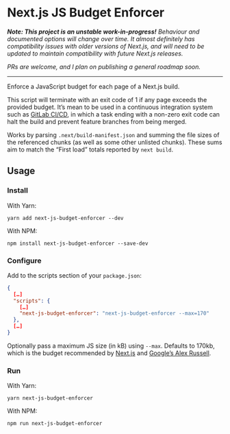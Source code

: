 # Next.js JS Budget Enforcer

_**Note: This project is an unstable work-in-progress!** Behaviour and documented options will change over time. It almost definitely has compatibility issues with older versions of Next.js, and will need to be updated to maintain compatibility with future Next.js releases._

_PRs are welcome, and I plan on publishing a general roadmap soon._

---

Enforce a JavaScript budget for each page of a Next.js build.

This script will terminate with an exit code of 1 if any page exceeds the provided budget. It’s mean to be used in a continuous integration system such as [GitLab CI/CD](https://docs.gitlab.com/ee/ci/), in which a task ending with a non-zero exit code can halt the build and prevent feature branches from being merged.

Works by parsing `.next/build-manifest.json` and summing the file sizes of the referenced chunks (as well as some other unlisted chunks). These sums aim to match the “First load” totals reported by `next build`.

## Usage

### Install

With Yarn:

```
yarn add next-js-budget-enforcer --dev
```

With NPM:

```
npm install next-js-budget-enforcer --save-dev
```

### Configure

Add to the scripts section of your `package.json`:

```json
{
  […]
  "scripts": {
    […]
    "next-js-budget-enforcer": "next-js-budget-enforcer --max=170"
  },
  […]
}
```

Optionally pass a maximum JS size (in kB) using `--max`. Defaults to 170kb, which is the budget recommended by [Next.js](https://github.com/zeit/next.js/blob/f6e7a38101e9de98cdbc569264e105c4c5f474bd/packages/next/build/utils.ts#L68) and [Google’s Alex Russell](https://infrequently.org/2017/10/can-you-afford-it-real-world-web-performance-budgets/).

### Run

With Yarn:

```
yarn next-js-budget-enforcer
```

With NPM:

```
npm run next-js-budget-enforcer
```
